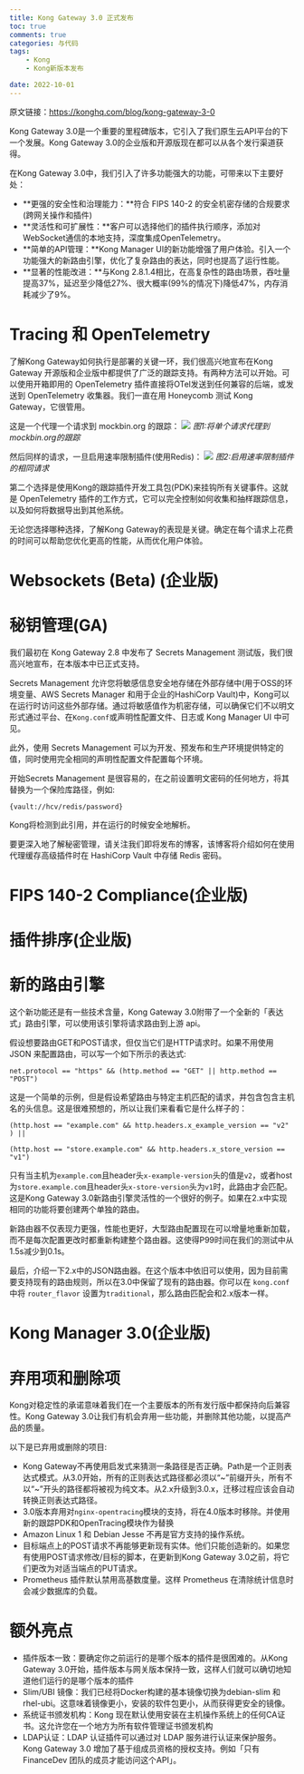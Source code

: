 ```yaml
---
title: Kong Gateway 3.0 正式发布
toc: true
comments: true
categories: 与代码
tags: 
	- Kong
	- Kong新版本发布

date: 2022-10-01
---
```


原文链接：https://konghq.com/blog/kong-gateway-3-0

Kong Gateway 3.0是一个重要的里程碑版本，它引入了我们原生云API平台的下一个发展。Kong Gateway 3.0的企业版和开源版现在都可以从各个发行渠道获得。

在Kong Gateway 3.0中，我们引入了许多功能强大的功能，可带来以下主要好处：

- **更强的安全性和治理能力：**符合 FIPS 140-2 的安全机密存储的合规要求(跨网关操作和插件)
- **灵活性和可扩展性：**客户可以选择他们的插件执行顺序，添加对WebSocket通信的本地支持，深度集成OpenTelemetry。
- **简单的API管理：**Kong Manager UI的新功能增强了用户体验。引入一个功能强大的新路由引擎，优化了复杂路由的表达，同时也提高了运行性能。
- **显著的性能改进：**与Kong 2.8.1.4相比，在高复杂性的路由场景，吞吐量提高37%，延迟至少降低27%、很大概率(99%的情况下)降低47%，内存消耗减少了9%。

# Tracing 和 OpenTelemetry

了解Kong Gateway如何执行是部署的关键一环，我们很高兴地宣布在Kong Gateway 开源版和企业版中都提供了广泛的跟踪支持。有两种方法可以开始。可以使用开箱即用的 OpenTelemetry 插件直接将OTel发送到任何兼容的后端，或发送到 OpenTelemetry 收集器。我们一直在用 Honeycomb 测试 Kong Gateway，它很管用。

这是一个代理一个请求到 mockbin.org 的跟踪：
![](https://kongwp.imgix.net/wp-content/uploads/2022/09/image-1.png?auto=compress%2Cformat&fit=scale&h=177&w=2048)
*图1:将单个请求代理到mockbin.org的跟踪*

然后同样的请求，一旦启用速率限制插件(使用Redis)：
![](https://kongwp.imgix.net/wp-content/uploads/2022/09/image-2.png?auto=compress%2Cformat&fit=scale&h=201&w=2048)
*图2:启用速率限制插件的相同请求*

第二个选择是使用Kong的跟踪插件开发工具包(PDK)来挂钩所有关键事件。这就是 OpenTelemetry 插件的工作方式，它可以完全控制如何收集和抽样跟踪信息，以及如何将数据导出到其他系统。

无论您选择哪种选择，了解Kong Gateway的表现是关键。确定在每个请求上花费的时间可以帮助您优化更高的性能，从而优化用户体验。


# Websockets (Beta) (企业版)

# 秘钥管理(GA)

我们最初在 Kong Gateway 2.8 中发布了 Secrets Management 测试版，我们很高兴地宣布，在本版本中已正式支持。

Secrets Management 允许您将敏感信息安全地存储在外部存储中(用于OSS的环境变量、AWS Secrets Manager 和用于企业的HashiCorp Vault)中，Kong可以在运行时访问这些外部存储。通过将敏感值作为机密存储，可以确保它们不以明文形式通过平台、在`Kong.conf`或声明性配置文件、日志或 Kong Manager UI 中可见。

此外，使用 Secrets Management 可以为开发、预发布和生产环境提供特定的值，同时使用完全相同的声明性配置文件配置每个环境。

开始Secrets Management 是很容易的，在之前设置明文密码的任何地方，将其替换为一个保险库路径，例如:

```
{vault://hcv/redis/password}
```

Kong将检测到此引用，并在运行的时候安全地解析。

要更深入地了解秘密管理，请关注我们即将发布的博客，该博客将介绍如何在使用代理缓存高级插件时在 HashiCorp Vault 中存储 Redis 密码。


# FIPS 140-2 Compliance(企业版)

# 插件排序(企业版)

# 新的路由引擎

这个新功能还是有一些技术含量，Kong Gateway 3.0附带了一个全新的「表达式」路由引擎，可以使用该引擎将请求路由到上游 api。

假设想要路由GET和POST请求，但仅当它们是HTTP请求时。如果不用使用 JSON 来配置路由，可以写一个如下所示的表达式:

```
net.protocol == "https" && (http.method == "GET" || http.method == "POST")
```

这是一个简单的示例，但是假设希望路由与特定主机匹配的请求，并包含包含主机名的头信息。这是很难预想的，所以让我们来看看它是什么样子的：

```
(http.host == "example.com" && http.headers.x_example_version == "v2" ) ||

(http.host == "store.example.com" && http.headers.x_store_version == "v1")
```

只有当主机为`example.com`且header头`x-example-version`头的值是`v2`，或者host为`store.example.com`且header头`x-store-version`头为`v1`时，此路由才会匹配。这是Kong Gateway 3.0新路由引擎灵活性的一个很好的例子。如果在2.x中实现相同的功能将要创建两个单独的路由。

新路由器不仅表现力更强，性能也更好，大型路由配置现在可以增量地重新加载，而不是每次配置更改时都重新构建整个路由器。这使得P99时间在我们的测试中从1.5s减少到0.1s。

最后，介绍一下2.x中的JSON路由器。在这个版本中依旧可以使用，因为目前需要支持现有的路由规则，所以在3.0中保留了现有的路由器。你可以在 `kong.conf` 中将 `router_flavor` 设置为`traditional`，那么路由匹配会和2.x版本一样。

# Kong Manager 3.0(企业版)

# 弃用项和删除项

Kong对稳定性的承诺意味着我们在一个主要版本的所有发行版中都保持向后兼容性。Kong Gateway 3.0让我们有机会弃用一些功能，并删除其他功能，以提高产品的质量。

以下是已弃用或删除的项目:

- Kong Gateway不再使用启发式来猜测一条路径是否正确。Path是一个正则表达式模式。从3.0开始，所有的正则表达式路径都必须以“~”前缀开头，所有不以“~”开头的路径都将被视为纯文本。从2.x升级到3.0.x，迁移过程应该会自动转换正则表达式路径。
- 3.0版本弃用对`nginx-opentracing`模块的支持，将在4.0版本时移除。并使用新的跟踪PDK和OpenTracing模块作为替换
- Amazon Linux 1 和 Debian Jesse 不再是官方支持的操作系统。
- 目标端点上的POST请求不再能够更新现有实体。他们只能创造新的。如果您有使用POST请求修改/目标的脚本，在更新到Kong Gateway 3.0之前，将它们更改为对适当端点的PUT请求。
- Prometheus 插件默认禁用高基数度量。这样 Prometheus 在清除统计信息时会减少数据库的负载。


# 额外亮点

- 插件版本一致：要确定你之前运行的是哪个版本的插件是很困难的。从Kong Gateway 3.0开始，插件版本与网关版本保持一致，这样人们就可以确切地知道他们运行的是哪个版本的插件
- Slim/UBI 镜像：我们已经将Docker构建的基本镜像切换为debian-slim 和 rhel-ubi。这意味着镜像更小，安装的软件包更小，从而获得更安全的镜像。
- 系统证书颁发机构：Kong 现在默认使用安装在主机操作系统上的任何CA证书。这允许您在一个地方为所有软件管理证书颁发机构
- LDAP认证：LDAP 认证插件可以通过对 LDAP 服务进行认证来保护服务。Kong Gateway 3.0 增加了基于组成员资格的授权支持。例如「只有 FinanceDev 团队的成员才能访问这个API」。








